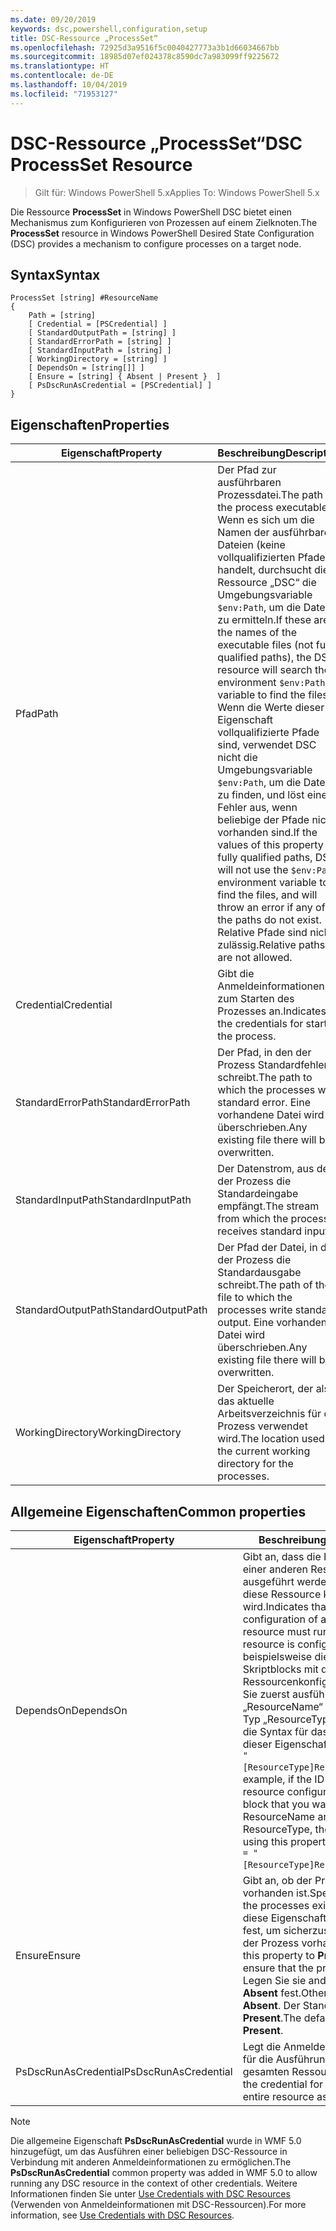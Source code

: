 ```yaml
---
ms.date: 09/20/2019
keywords: dsc,powershell,configuration,setup
title: DSC-Ressource „ProcessSet“
ms.openlocfilehash: 72925d3a9516f5c0040427773a3b1d66034667bb
ms.sourcegitcommit: 18985d07ef024378c8590dc7a983099ff9225672
ms.translationtype: HT
ms.contentlocale: de-DE
ms.lasthandoff: 10/04/2019
ms.locfileid: "71953127"
---
```

# <a name="dsc-processset-resource"></a><span data-ttu-id="75447-103">DSC-Ressource „ProcessSet“</span><span class="sxs-lookup"><span data-stu-id="75447-103">DSC ProcessSet Resource</span></span>

> <span data-ttu-id="75447-104">Gilt für: Windows PowerShell 5.x</span><span class="sxs-lookup"><span data-stu-id="75447-104">Applies To: Windows PowerShell 5.x</span></span>

<span data-ttu-id="75447-105">Die Ressource **ProcessSet** in Windows PowerShell DSC bietet einen Mechanismus zum Konfigurieren von Prozessen auf einem Zielknoten.</span><span class="sxs-lookup"><span data-stu-id="75447-105">The **ProcessSet** resource in Windows PowerShell Desired State Configuration (DSC) provides a mechanism to configure processes on a target node.</span></span>

## <a name="syntax"></a><span data-ttu-id="75447-106">Syntax</span><span class="sxs-lookup"><span data-stu-id="75447-106">Syntax</span></span>

```Syntax
ProcessSet [string] #ResourceName
{
    Path = [string]
    [ Credential = [PSCredential] ]
    [ StandardOutputPath = [string] ]
    [ StandardErrorPath = [string] ]
    [ StandardInputPath = [string] ]
    [ WorkingDirectory = [string] ]
    [ DependsOn = [string[]] ]
    [ Ensure = [string] { Absent | Present }  ]
    [ PsDscRunAsCredential = [PSCredential] ]
}
```

## <a name="properties"></a><span data-ttu-id="75447-107">Eigenschaften</span><span class="sxs-lookup"><span data-stu-id="75447-107">Properties</span></span>

|<span data-ttu-id="75447-108">Eigenschaft</span><span class="sxs-lookup"><span data-stu-id="75447-108">Property</span></span> |<span data-ttu-id="75447-109">Beschreibung</span><span class="sxs-lookup"><span data-stu-id="75447-109">Description</span></span> |
|---|---|
|<span data-ttu-id="75447-110">Pfad</span><span class="sxs-lookup"><span data-stu-id="75447-110">Path</span></span> |<span data-ttu-id="75447-111">Der Pfad zur ausführbaren Prozessdatei.</span><span class="sxs-lookup"><span data-stu-id="75447-111">The path to the process executable.</span></span> <span data-ttu-id="75447-112">Wenn es sich um die Namen der ausführbaren Dateien (keine vollqualifizierten Pfade) handelt, durchsucht die Ressource „DSC“ die Umgebungsvariable `$env:Path`, um die Dateien zu ermitteln.</span><span class="sxs-lookup"><span data-stu-id="75447-112">If these are the names of the executable files (not fully qualified paths), the DSC resource will search the environment `$env:Path` variable to find the files.</span></span> <span data-ttu-id="75447-113">Wenn die Werte dieser Eigenschaft vollqualifizierte Pfade sind, verwendet DSC nicht die Umgebungsvariable `$env:Path`, um die Dateien zu finden, und löst einen Fehler aus, wenn beliebige der Pfade nicht vorhanden sind.</span><span class="sxs-lookup"><span data-stu-id="75447-113">If the values of this property are fully qualified paths, DSC will not use the `$env:Path` environment variable to find the files, and will throw an error if any of the paths do not exist.</span></span> <span data-ttu-id="75447-114">Relative Pfade sind nicht zulässig.</span><span class="sxs-lookup"><span data-stu-id="75447-114">Relative paths are not allowed.</span></span> |
|<span data-ttu-id="75447-115">Credential</span><span class="sxs-lookup"><span data-stu-id="75447-115">Credential</span></span> |<span data-ttu-id="75447-116">Gibt die Anmeldeinformationen zum Starten des Prozesses an.</span><span class="sxs-lookup"><span data-stu-id="75447-116">Indicates the credentials for starting the process.</span></span> |
|<span data-ttu-id="75447-117">StandardErrorPath</span><span class="sxs-lookup"><span data-stu-id="75447-117">StandardErrorPath</span></span> |<span data-ttu-id="75447-118">Der Pfad, in den der Prozess Standardfehler schreibt.</span><span class="sxs-lookup"><span data-stu-id="75447-118">The path to which the processes write standard error.</span></span> <span data-ttu-id="75447-119">Eine vorhandene Datei wird überschrieben.</span><span class="sxs-lookup"><span data-stu-id="75447-119">Any existing file there will be overwritten.</span></span> |
|<span data-ttu-id="75447-120">StandardInputPath</span><span class="sxs-lookup"><span data-stu-id="75447-120">StandardInputPath</span></span> |<span data-ttu-id="75447-121">Der Datenstrom, aus dem der Prozess die Standardeingabe empfängt.</span><span class="sxs-lookup"><span data-stu-id="75447-121">The stream from which the process receives standard input.</span></span> |
|<span data-ttu-id="75447-122">StandardOutputPath</span><span class="sxs-lookup"><span data-stu-id="75447-122">StandardOutputPath</span></span> |<span data-ttu-id="75447-123">Der Pfad der Datei, in die der Prozess die Standardausgabe schreibt.</span><span class="sxs-lookup"><span data-stu-id="75447-123">The path of the file to which the processes write standard output.</span></span> <span data-ttu-id="75447-124">Eine vorhandene Datei wird überschrieben.</span><span class="sxs-lookup"><span data-stu-id="75447-124">Any existing file there will be overwritten.</span></span> |
|<span data-ttu-id="75447-125">WorkingDirectory</span><span class="sxs-lookup"><span data-stu-id="75447-125">WorkingDirectory</span></span> |<span data-ttu-id="75447-126">Der Speicherort, der als das aktuelle Arbeitsverzeichnis für den Prozess verwendet wird.</span><span class="sxs-lookup"><span data-stu-id="75447-126">The location used as the current working directory for the processes.</span></span> |

## <a name="common-properties"></a><span data-ttu-id="75447-127">Allgemeine Eigenschaften</span><span class="sxs-lookup"><span data-stu-id="75447-127">Common properties</span></span>

|<span data-ttu-id="75447-128">Eigenschaft</span><span class="sxs-lookup"><span data-stu-id="75447-128">Property</span></span> |<span data-ttu-id="75447-129">Beschreibung</span><span class="sxs-lookup"><span data-stu-id="75447-129">Description</span></span> |
|---|---|
|<span data-ttu-id="75447-130">DependsOn</span><span class="sxs-lookup"><span data-stu-id="75447-130">DependsOn</span></span> |<span data-ttu-id="75447-131">Gibt an, dass die Konfiguration einer anderen Ressource ausgeführt werden muss, bevor diese Ressource konfiguriert wird.</span><span class="sxs-lookup"><span data-stu-id="75447-131">Indicates that the configuration of another resource must run before this resource is configured.</span></span> <span data-ttu-id="75447-132">Wenn beispielsweise die ID des Skriptblocks mit der Ressourcenkonfiguration, den Sie zuerst ausführen möchten, „ResourceName“ und dessen Typ „ResourceType“ ist, lautet die Syntax für das Verwenden dieser Eigenschaft `DependsOn = "[ResourceType]ResourceName"`.</span><span class="sxs-lookup"><span data-stu-id="75447-132">For example, if the ID of the resource configuration script block that you want to run first is ResourceName and its type is ResourceType, the syntax for using this property is `DependsOn = "[ResourceType]ResourceName"`.</span></span> |
|<span data-ttu-id="75447-133">Ensure</span><span class="sxs-lookup"><span data-stu-id="75447-133">Ensure</span></span> |<span data-ttu-id="75447-134">Gibt an, ob der Prozess vorhanden ist.</span><span class="sxs-lookup"><span data-stu-id="75447-134">Specifies whether the processes exists.</span></span> <span data-ttu-id="75447-135">Legen Sie diese Eigenschaft auf **Present** fest, um sicherzustellen, dass der Prozess vorhanden ist.</span><span class="sxs-lookup"><span data-stu-id="75447-135">Set this property to **Present** to ensure that the process exists.</span></span> <span data-ttu-id="75447-136">Legen Sie sie andernfalls auf **Absent** fest.</span><span class="sxs-lookup"><span data-stu-id="75447-136">Otherwise, set it to **Absent**.</span></span> <span data-ttu-id="75447-137">Der Standardwert ist **Present**.</span><span class="sxs-lookup"><span data-stu-id="75447-137">The default value is **Present**.</span></span> |
|<span data-ttu-id="75447-138">PsDscRunAsCredential</span><span class="sxs-lookup"><span data-stu-id="75447-138">PsDscRunAsCredential</span></span> |<span data-ttu-id="75447-139">Legt die Anmeldeinformationen für die Ausführung der gesamten Ressource fest.</span><span class="sxs-lookup"><span data-stu-id="75447-139">Sets the credential for running the entire resource as.</span></span> |

> [!NOTE]
> <span data-ttu-id="75447-140">Die allgemeine Eigenschaft **PsDscRunAsCredential** wurde in WMF 5.0 hinzugefügt, um das Ausführen einer beliebigen DSC-Ressource in Verbindung mit anderen Anmeldeinformationen zu ermöglichen.</span><span class="sxs-lookup"><span data-stu-id="75447-140">The **PsDscRunAsCredential** common property was added in WMF 5.0 to allow running any DSC resource in the context of other credentials.</span></span> <span data-ttu-id="75447-141">Weitere Informationen finden Sie unter [Use Credentials with DSC Resources](../../../configurations/runasuser.md) (Verwenden von Anmeldeinformationen mit DSC-Ressourcen).</span><span class="sxs-lookup"><span data-stu-id="75447-141">For more information, see [Use Credentials with DSC Resources](../../../configurations/runasuser.md).</span></span>